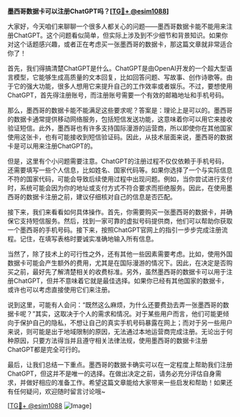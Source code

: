 **墨西哥数据卡可以注册ChatGPT吗？[[TG💪+ @esim1088](https://t.me/s/esim1088)]**

大家好，今天咱们来聊聊一个很多人都关心的问题——墨西哥数据卡能不能用来注册ChatGPT。这个问题看似简单，但实际上涉及到不少细节和背景知识。如果你对这个话题感兴趣，或者正在考虑买一张墨西哥的数据卡，那这篇文章就非常适合你了！

首先，我们得搞清楚ChatGPT是什么。ChatGPT是由OpenAI开发的一个超大型语言模型，它能够生成高质量的文本回复，比如回答问题、写故事、创作诗歌等。由于它的强大功能，很多人想用它来提升自己的工作效率或者娱乐。不过，要想使用ChatGPT，首先得注册账号，而注册账号需要一个有效的邮箱地址和手机号码。

那么，墨西哥的数据卡能不能满足这些要求呢？答案是：理论上是可以的。墨西哥的数据卡通常提供移动网络服务，包括短信发送功能，这意味着你可以用它来接收验证短信。此外，墨西哥也有许多支持国际漫游的运营商，所以即使你在其他国家使用这张卡，也有可能接收到短信验证码。因此，从技术层面来说，墨西哥的数据卡是可以用来注册ChatGPT的。

但是，这里有个小问题需要注意。ChatGPT的注册过程不仅仅依赖于手机号码，还需要填写一些个人信息，比如姓名、国家代码等。如果你选择了一个与实际信息不符的国家代码，可能会导致后续使用过程中出现问题。例如，当你尝试进行支付时，系统可能会因为你的地址或支付方式不符合要求而拒绝服务。因此，在使用墨西哥的数据卡注册之前，建议仔细核对自己的信息是否匹配。

接下来，我们来看看如何具体操作。首先，你需要购买一张墨西哥的数据卡，并确保它支持短信服务。然后，找到一家可靠的虚拟号码提供商，他们可以帮助你获取一个墨西哥的手机号码。接下来，按照ChatGPT官网上的指引一步步完成注册流程。记住，在填写表格时要诚实准确地输入所有信息。

当然了，除了技术上的可行性之外，还有其他一些因素需要考虑。比如，使用外国数据卡可能会产生额外的费用，尤其是在国际漫游的情况下。因此，在决定是否购买之前，最好先了解清楚相关的收费标准。另外，虽然墨西哥的数据卡可以用于注册ChatGPT，但并不意味着它就是最佳选择。如果你已经有其他国家的数据卡，或许也可以考虑直接使用它们来注册。

说到这里，可能有人会问：“既然这么麻烦，为什么还要费劲去弄一张墨西哥的数据卡呢？”其实，这取决于个人的需求和情况。对于某些用户而言，他们可能更倾向于保护自己的隐私，不想让自己的真实手机号码暴露在网上；而对于另一些用户来说，则可能是出于地域限制的原因，无法通过本地运营商完成注册。无论出于何种原因，只要方法得当并且遵守相关法律法规，使用墨西哥的数据卡注册ChatGPT都是完全可行的。

最后，让我们总结一下重点。墨西哥的数据卡确实可以在一定程度上帮助我们注册ChatGPT，但这并不是唯一的选择。在做出决定之前，请务必充分评估自身需求，并做好相应的准备工作。希望这篇文章能给大家带来一些启发和帮助！如果还有任何疑问，欢迎随时留言讨论哦~

[[TG💪+ @esim1088](https://t.me/s/esim1088) ![Image](https://i.postimg.cc/4NQfJmqS/Snipaste-2025-05-13-00-14-12.png)]